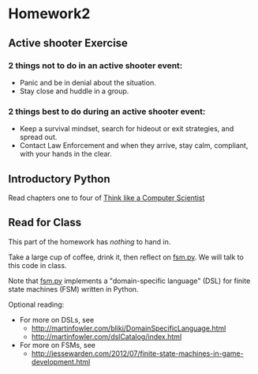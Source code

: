 # Homework2

## Active shooter Exercise

### 2 things not to do in an active shooter event:
- Panic and be in denial about the situation.
- Stay close and huddle in a group.

### 2 things best to do during an active shooter event:
- Keep a survival mindset, search for hideout or exit strategies, and spread out.
- Contact Law Enforcement and when they arrive, stay calm, compliant, with your hands in the clear.

## Introductory Python

Read chapters one to four of [Think like a Computer Scientist](http://www.greenteapress.com/thinkpython/html/index.html)



## Read for Class

This part of the homework has _nothing_ to hand in.

Take a large cup of coffee, drink it, then reflect on [fsm.py](../src/fsm.py). We will talk to this code in class.

Note that [fsm.py](../src/fsm.py) implements a "domain-specific language" (DSL)
for finite state machines (FSM) written in Python.

Optional reading:

- For more on DSLs, see
     - http://martinfowler.com/bliki/DomainSpecificLanguage.html
     - http://martinfowler.com/dslCatalog/index.html
- For more on FSMs, see
     - http://jessewarden.com/2012/07/finite-state-machines-in-game-development.html
